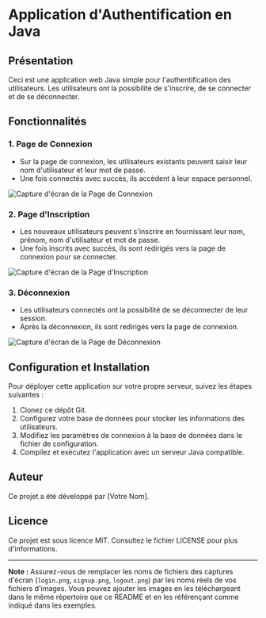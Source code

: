 # Application d'Authentification en Java

## Présentation
Ceci est une application web Java simple pour l'authentification des utilisateurs. Les utilisateurs ont la possibilité de s'inscrire, de se connecter et de se déconnecter.

## Fonctionnalités
### 1. Page de Connexion
- Sur la page de connexion, les utilisateurs existants peuvent saisir leur nom d'utilisateur et leur mot de passe.
- Une fois connectés avec succès, ils accèdent à leur espace personnel.

![Capture d'écran de la Page de Connexion](screenshots/login.png)

### 2. Page d'Inscription
- Les nouveaux utilisateurs peuvent s'inscrire en fournissant leur nom, prénom, nom d'utilisateur et mot de passe.
- Une fois inscrits avec succès, ils sont redirigés vers la page de connexion pour se connecter.

![Capture d'écran de la Page d'Inscription](screenshots/signup.png)

### 3. Déconnexion
- Les utilisateurs connectés ont la possibilité de se déconnecter de leur session.
- Après la déconnexion, ils sont redirigés vers la page de connexion.

![Capture d'écran de la Page de Déconnexion](screenshots/logout.png)

## Configuration et Installation
Pour déployer cette application sur votre propre serveur, suivez les étapes suivantes :
1. Clonez ce dépôt Git.
2. Configurez votre base de données pour stocker les informations des utilisateurs.
3. Modifiez les paramètres de connexion à la base de données dans le fichier de configuration.
4. Compilez et exécutez l'application avec un serveur Java compatible.

## Auteur
Ce projet a été développé par [Votre Nom].

## Licence
Ce projet est sous licence MIT. Consultez le fichier LICENSE pour plus d'informations.

---

**Note :** Assurez-vous de remplacer les noms de fichiers des captures d'écran (`login.png`, `signup.png`, `logout.png`) par les noms réels de vos fichiers d'images. Vous pouvez ajouter les images en les téléchargeant dans le même répertoire que ce README et en les référençant comme indiqué dans les exemples.
